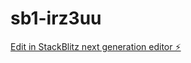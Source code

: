 # sb1-irz3uu

[Edit in StackBlitz next generation editor ⚡️](https://stackblitz.com/~/github.com/endocytosis/sb1-irz3uu)